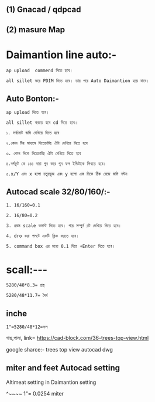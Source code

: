 
## (1) Gnacad / qdpcad

## (2) masure Map


# Daimantion line auto:-

``` ap upload  commend দিতে হবে। ```

``` all sillet করে PDIM দিতে হবে। তার পরে Auto Daimantion হয়ে যাবে। ```


## Auto Bonton:-

```ap upload দিতে হবে। ```

```all sillet করতে হবে cd দিতে হবে। ```

``` ১. সর্বমোট জমি দেখিয়ে দিতে হবে ```

``` ২.কোন টির মাধ্যমে দিতেচাচ্ছি ঐটা দেখিয়ে দিতে হবে ```

``` ৩. কোন দিকে দিতেচাচ্ছি ঐটা দেখিয়ে দিতে হবে ```

``` ৪.বর্গফুট কে ১৪৪ দারা গুন করে গুন ফল ইন্চিটাকে লিখতে হবে। ```

``` ৫.x/Y এবং x হলো চতুরভুজ এবং y হলো এক দিকে ঠিক রেজে জমি বন্টন ```

## Autocad scale 32/80/160/:-

``` 1. 16/160=0.1  ```

``` 2. 16/80=0.2 ```

``` 3. প্রথম scale কমান্ট দিতে হবে। পরে সম্পুর্ন প্লট দেখিয়ে দিতে হবে।  ```

``` 4. dro করা পলটে একটি ক্লিক করতে হবে। ```

``` 5. command box এর মধ্যে 0.1 দিয়ে +Enter দিতে হবে। ```

# scall:---

``` 5280/48*8.3= প্রস্থ ```

``` 5280/48*11.7= দৈর্ঘ ```
## inche

``` 1"=5280/48*12=ফল ```


গাছ,পালা, link=  https://cad-block.com/36-trees-top-view.html

google sharce:- trees top view autocad dwg

## miter and feet Autocad setting

Altimeat setting in Daimantion setting

^~~~~ 1"= 0.0254 miter



